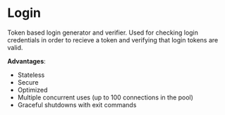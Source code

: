 # Login
Token based login generator and verifier. 
Used for checking login credentials in order to recieve a token and verifying that login tokens are valid.

**Advantages**:
* Stateless
* Secure
* Optimized
* Multiple concurrent uses (up to 100 connections in the pool)
* Graceful shutdowns with exit commands